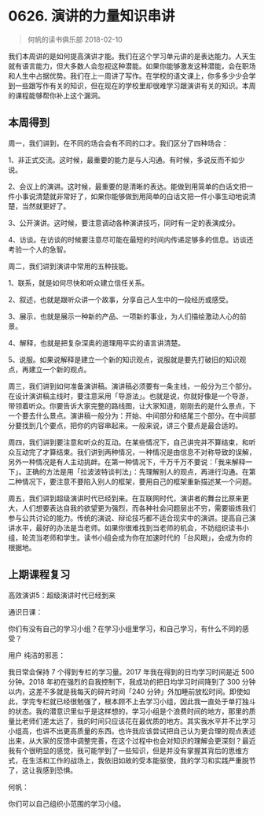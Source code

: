 # 0626. 演讲的力量知识串讲
> 何帆的读书俱乐部
2018-02-10

我们本周讲的是如何提高演讲才能。我们在这个学习单元讲的是表达能力。人天生就有语言能力，但大多数人会忽视这种潜能。如果你能够激发这种潜能，会在职场和人生中占据优势。我们在上一周讲了写作。在学校的语文课上，你多多少少会学到一些跟写作有关的知识，但在现在的学校里却很难学习跟演讲有关的知识。本周的课程能够帮你补上这个漏洞。

## 本周得到

周一，我们讲到，在不同的场合会有不同的口才。我们区分了四种场合：

1、非正式交流。这时候，最重要的能力是与人沟通。有时候，多说反而不如少说。

2、会议上的演讲。这时候，最重要的是清晰的表达。能做到用简单的白话文把一件小事说清楚就非常好了，如果你能够做到用简单的白话文把一件小事生动地说清楚，当然就更好了。

3、公开演讲。这时候，要注意调动各种演讲技巧，同时有一定的表演成分。

4、访谈。在访谈的时候要注意尽可能在最短的时间内传递足够多的信息。访谈还考验一个人的急智。

周二，我们讲到演讲中常用的五种技能。

1、联系，就是如何尽快和听众建立信任关系。

2、叙述，也就是跟听众讲一个故事，分享自己人生中的一段经历或感受。

3、展示，也就是展示一种新的产品、一项新的事业，为人们描绘激动人心的前景。

4、解释，也就是把复杂深奥的道理用平实的语言讲清楚。

5、说服。如果说解释是建立一个新的知识观点，说服就是要先打破旧的知识观点，再建立一个新的观点。

周三，我们讲到如何准备演讲稿。演讲稿必须要有一条主线，一般分为三个部分。在设计演讲稿主线时，要注意采用「导游法」。也就是说，你就好像是一个导游，带领着听众。你要告诉大家完整的路线图，让大家知道，刚刚去的是什么景点，下一个要去什么景点。演讲稿一般分为：开始、中间部分和结尾三个部分。在中间部分要找到几个要点，把你的内容串起来。一般来说，讲三个要点是最合适的。

周四，我们讲到要注意和听众的互动。在某些情况下，自己讲完并不算结束，和听众互动完了才算结束。我们讲到两种情况，一种情况是由信息不对称导致的误解，另外一种情况是有人主动挑衅。在第一种情况下，千万千万不要说：「我来解释一下」。正确的方法是用「拉波波特谈判法」：先理解别人的观点，再进行沟通。在第二种情况下，要注意不要陷入别人的框架，要用自己的框架重新描述某一个问题。

周五，我们讲到超级演讲时代已经到来。在互联网时代，演讲者的舞台比原来更大，人们想要表达自我的欲望更为强烈，而各种社会问题层出不穷，需要锻炼我们参与公共讨论的能力。传统的演说、辩论技巧都不适合现实中的演讲。提高自己演讲水平，最好的办法是当老师。如果你很难找到当老师的机会，不妨组织读书小组，轮流当老师和学生。读书小组会成为你在加速时代的「台风眼」，会成为你的根据地。

## 上期课程复习

高效演讲5：超级演讲时代已经到来

通识日课：

你们有没有自己的学习小组？在学习小组里学习，和自己学习，有什么不同的感受？

用户 纯洁的邪恶：

我日常会保持 7 个得到专栏的学习量。2017 年我在得到的日均学习时间是近 500 分钟。2018 年初在强烈的自我控制下，我成功的把日均学习时间降到了 300 分钟以内，这差不多就是我每天的碎片时间「240 分钟」外加睡前放松时间。即使如此，学完专栏就已经很勉强了，根本顾不上去学习小组，因此我一直处于单打独斗的状态。我的潜意识里似乎是这样想的，学习小组是个浪费时间的地方，那里的质量比老师们差太远了，我的时间只应该花在最优质的地方。其实我水平并不比学习小组高，也讲不出更高质量的东西。也许我应该尝试把自己认为更合理的观点表述出来，从大家的反馈中调整完善，在这个过程中也会对知识的理解会更深刻？最近我有个很明显的感觉，我可能学到了一些知识，但是并没有掌握其背后的思维方式，在生活和工作的战场上，我依旧如故的受本能驱使，我的学习和实践严重脱节了，这让我感到恐惧。

何帆：

你们可以自己组织小范围的学习小组。



